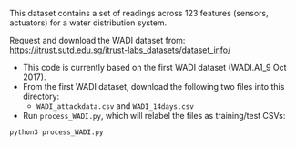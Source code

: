 This dataset contains a set of readings across 123 features (sensors, actuators) for a water distribution system.

Request and download the WADI dataset from: 
https://itrust.sutd.edu.sg/itrust-labs_datasets/dataset_info/

- This code is currently based on the first WADI dataset (WADI.A1_9 Oct 2017).
- From the first WADI dataset, download the following two files into this directory:
    - `WADI_attackdata.csv` and `WADI_14days.csv`
- Run `process_WADI.py`, which will relabel the files as training/test CSVs:
```sh
python3 process_WADI.py
```